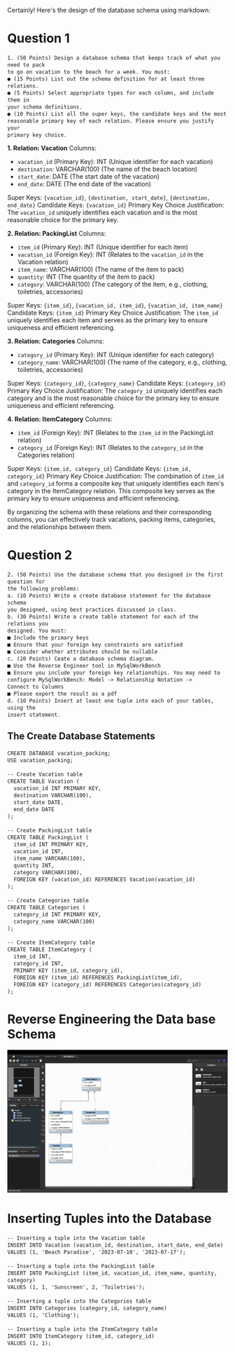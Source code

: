 Certainly! Here's the design of the database schema using markdown:

# Question 1
```
1. (50 Points) Design a database schema that keeps track of what you need to pack
to go on vacation to the beach for a week. You must:
● (15 Points) List out the schema definition for at least three relations.
● (5 Points) Select appropriate types for each column, and include them in
your schema definitions.
● (10 Points) List all the super keys, the candidate keys and the most
reasonable primary key of each relation. Please ensure you justify your
primary key choice.

```

**1. Relation: Vacation**
Columns:
- `vacation_id` (Primary Key): INT (Unique identifier for each vacation)
- `destination`: VARCHAR(100) (The name of the beach location)
- `start_date`: DATE (The start date of the vacation)
- `end_date`: DATE (The end date of the vacation)

Super Keys: `{vacation_id}`, `{destination, start_date}`, `{destination, end_date}`
Candidate Keys: `{vacation_id}`
Primary Key Choice Justification: The `vacation_id` uniquely identifies each vacation and is the most reasonable choice for the primary key.

**2. Relation: PackingList**
Columns:
- `item_id` (Primary Key): INT (Unique identifier for each item)
- `vacation_id` (Foreign Key): INT (Relates to the `vacation_id` in the Vacation relation)
- `item_name`: VARCHAR(100) (The name of the item to pack)
- `quantity`: INT (The quantity of the item to pack)
- `category`: VARCHAR(100) (The category of the item, e.g., clothing, toiletries, accessories)

Super Keys: `{item_id}`, `{vacation_id, item_id}`, `{vacation_id, item_name}`
Candidate Keys: `{item_id}`
Primary Key Choice Justification: The `item_id` uniquely identifies each item and serves as the primary key to ensure uniqueness and efficient referencing.

**3. Relation: Categories**
Columns:
- `category_id` (Primary Key): INT (Unique identifier for each category)
- `category_name`: VARCHAR(100) (The name of the category, e.g., clothing, toiletries, accessories)

Super Keys: `{category_id}`, `{category_name}`
Candidate Keys: `{category_id}`
Primary Key Choice Justification: The `category_id` uniquely identifies each category and is the most reasonable choice for the primary key to ensure uniqueness and efficient referencing.

**4. Relation: ItemCategory**
Columns:
- `item_id` (Foreign Key): INT (Relates to the `item_id` in the PackingList relation)
- `category_id` (Foreign Key): INT (Relates to the `category_id` in the Categories relation)

Super Keys: `{item_id, category_id}`
Candidate Keys: `{item_id, category_id}`
Primary Key Choice Justification: The combination of `item_id` and `category_id` forms a composite key that uniquely identifies each item's category in the ItemCategory relation. This composite key serves as the primary key to ensure uniqueness and efficient referencing.

By organizing the schema with these relations and their corresponding columns, you can effectively track vacations, packing items, categories, and the relationships between them.
# Question 2 
```aidl
2. (50 Points) Use the database schema that you designed in the first question for
the following problems:
a. (10 Points) Write a create database statement for the database schema
you designed, using best practices discussed in class.
b. (30 Points) Write a create table statement for each of the relations you
designed. You must:
■ Include the primary keys
■ Ensure that your foreign key constraints are satisfied
■ Consider whether attributes should be nullable
c. (20 Points) Ceate a database schema diagram.
■ Use the Reverse Engineer tool in MySqlWorkBench
■ Ensure you include your foreign key relationships. You may need to
configure MySqlWorkBench: Model -> Relationship Notation ->
Connect to Columns
■ Please export the result as a pdf
d. (10 Points) Insert at least one tuple into each of your tables, using the
insert statement.
```

## The Create Database Statements

```
CREATE DATABASE vacation_packing;
USE vacation_packing;

-- Create Vacation table
CREATE TABLE Vacation (
  vacation_id INT PRIMARY KEY,
  destination VARCHAR(100),
  start_date DATE,
  end_date DATE
);

-- Create PackingList table
CREATE TABLE PackingList (
  item_id INT PRIMARY KEY,
  vacation_id INT,
  item_name VARCHAR(100),
  quantity INT,
  category VARCHAR(100),
  FOREIGN KEY (vacation_id) REFERENCES Vacation(vacation_id)
);

-- Create Categories table
CREATE TABLE Categories (
  category_id INT PRIMARY KEY,
  category_name VARCHAR(100)
);

-- Create ItemCategory table
CREATE TABLE ItemCategory (
  item_id INT,
  category_id INT,
  PRIMARY KEY (item_id, category_id),
  FOREIGN KEY (item_id) REFERENCES PackingList(item_id),
  FOREIGN KEY (category_id) REFERENCES Categories(category_id)
);

```

# Reverse Engineering the Data base Schema
![Image Alt Text](./sc.jpg)



# Inserting Tuples into the Database
```
-- Inserting a tuple into the Vacation table
INSERT INTO Vacation (vacation_id, destination, start_date, end_date)
VALUES (1, 'Beach Paradise', '2023-07-10', '2023-07-17');

-- Inserting a tuple into the PackingList table
INSERT INTO PackingList (item_id, vacation_id, item_name, quantity, category)
VALUES (1, 1, 'Sunscreen', 2, 'Toiletries');

-- Inserting a tuple into the Categories table
INSERT INTO Categories (category_id, category_name)
VALUES (1, 'Clothing');

-- Inserting a tuple into the ItemCategory table
INSERT INTO ItemCategory (item_id, category_id)
VALUES (1, 1);

```

